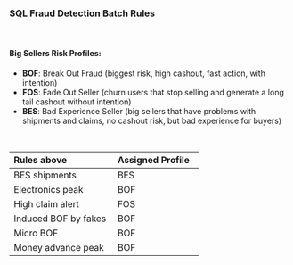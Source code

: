 ### SQL Fraud Detection Batch Rules

<br>

#### Big Sellers Risk Profiles:
- **BOF**: Break Out Fraud (biggest risk, high cashout, fast action, with intention)  
- **FOS**: Fade Out Seller (churn users that stop selling and generate a long tail cashout without intention)  
- **BES**: Bad Experience Seller (big sellers that have problems with shipments and claims, no cashout risk, but bad experience for buyers)

<br>

| Rules above          | Assigned Profile   |
|:---------------------|:-------------------|
| BES shipments        | BES                |
| Electronics peak     | BOF                |
| High claim alert     | FOS                |
| Induced BOF by fakes | BOF                |
| Micro BOF            | BOF                |
| Money advance peak   | BOF                |
